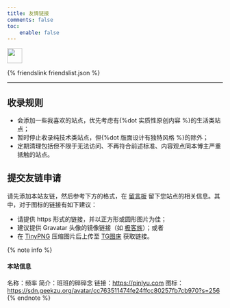 ```yaml
---
title: 友情链接
comments: false
toc:
    enable: false
---
```


<a href="https://www.foreverblog.cn/go.html" target="_blank"><img src="https://img.foreverblog.cn/wormhole_1.gif" alt="" style="width:auto;height:35px;" title="穿梭虫洞-随机访问十年之约友链博客"></a>

{% friendslink friendslist.json %}

* * *

## 收录规则

- 会添加一些我喜欢的站点，优先考虑有{%dot 实质性原创内容 %}的生活类站点；
- 暂时停止收录纯技术类站点，但{%dot 版面设计有独特风格 %}的除外；
- 定期清理包括但不限于无法访问、不再符合前述标准、内容观点同本博主严重抵触的站点。

## 提交友链申请

请先添加本站友链，然后参考下方的格式，在 [留言板](/guestbook/) 留下您站点的相关信息。其中，对于图标的链接有如下建议：

- 请提供 https 形式的链接，并以正方形或圆形图片为佳；
- 建议提供 Gravatar 头像的镜像链接（如 [极客族](https://cdn.geekzu.org/cached.html)）；或者
- 在 [TinyPNG](https://tinify.cn) 压缩图片后上传至 [TG图床](https://imgtg.com) 获取链接。

<style>.post-body .note {text-align:left;}</style>

{% note info %}
#### 本站信息
名称：频率
简介：班班的碎碎念
链接：https://pinlyu.com
图标：https://sdn.geekzu.org/avatar/cc763511474fe24ffcc80257fb7cb970?s=256
{% endnote %}